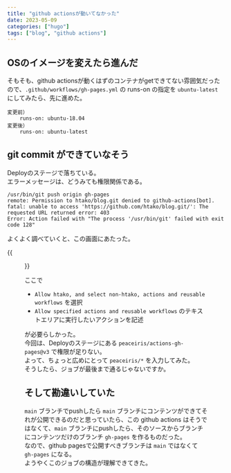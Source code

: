 ```yaml
---
title: "github actionsが動いてなかった"
date: 2023-05-09
categories: ["hugo"]
tags: ["blog", "github actions"]
---
```


## OSのイメージを変えたら進んだ

そもそも、github actionsが動くはずのコンテナがgetできてない雰囲気だったので、`.github/workflows/gh-pages.yml` の runs-on の指定を `ubuntu-latest` にしてみたら、先に進めた。

```
変更前）
    runs-on: ubuntu-18.04
変更後）
    runs-on: ubuntu-latest
```

## git commit ができていなそう

Deployのステージで落ちている。  
エラーメッセージは、どうみても権限関係である。

```
/usr/bin/git push origin gh-pages
remote: Permission to htako/blog.git denied to github-actions[bot].
fatal: unable to access 'https://github.com/htako/blog.git/': The requested URL returned error: 403
Error: Action failed with "The process '/usr/bin/git' failed with exit code 128"
```

よくよく調べていくと、この画面にあたった。  

{{<figure src="./20230509_001.png" width="100%">}}

ここで

* `Allow htako, and select non-htako, actions and reusable workflows` を選択
* `Allow specified actions and reusable workflows` のテキストエリアに実行したいアクションを記述

が必要らしかった。  
今回は、Deployのステージにある `peaceiris/actions-gh-pages@v3` で権限が足りない。  
よって、ちょっと広めにとって `peaceiris/*` を入力してみた。  
そうしたら、ジョブが最後まで通るじゃないですか。

## そして勘違いしていた

`main` ブランチでpushしたら `main` ブランチにコンテンツができてそれが公開できるのだと思っていたら、この github actions はそうではなくて、`main` ブランチにpushしたら、そのソースからブランチにコンテンツだけのブランチ `gh-pages` を作るものだった。  
なので、github pagesで公開すべきブランチは `main` ではなくて `gh-pages` になる。  
ようやくこのジョブの構造が理解できてきた。
